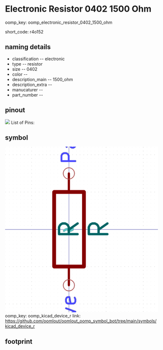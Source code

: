 # Electronic Resistor 0402 1500 Ohm
oomp_key: oomp_electronic_resistor_0402_1500_ohm  

short_code: r4o152
## naming details
* classification -- electronic
* type -- resistor
* size -- 0402
* color -- 
* description_main -- 1500_ohm
* description_extra -- 
* manucaturer -- 
* part_number -- 
## pinout
![](working_pinout_600.png)
List of Pins:

## symbol

![](symbol/0/working/working_600.png)
oomp_key: oomp_kicad_device_r
link: https://github.com/oomlout/oomlout_oomp_symbol_bot/tree/main/symbols/kicad_device_r


## footprint
